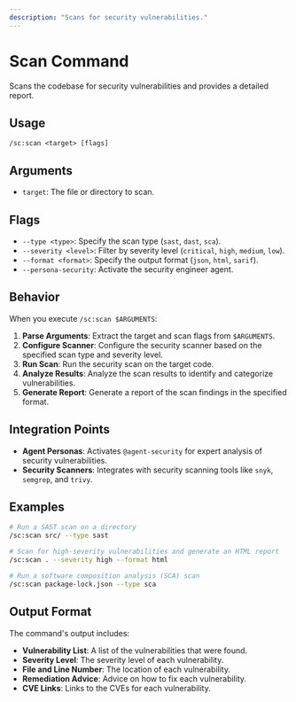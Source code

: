 ```yaml
---
description: "Scans for security vulnerabilities."
---
```


# Scan Command

Scans the codebase for security vulnerabilities and provides a detailed report.

## Usage

```
/sc:scan <target> [flags]
```

## Arguments

- `target`: The file or directory to scan.

## Flags

- `--type <type>`: Specify the scan type (`sast`, `dast`, `sca`).
- `--severity <level>`: Filter by severity level (`critical`, `high`, `medium`, `low`).
- `--format <format>`: Specify the output format (`json`, `html`, `sarif`).
- `--persona-security`: Activate the security engineer agent.

## Behavior

When you execute `/sc:scan $ARGUMENTS`:

1.  **Parse Arguments**: Extract the target and scan flags from `$ARGUMENTS`.
2.  **Configure Scanner**: Configure the security scanner based on the specified scan type and severity level.
3.  **Run Scan**: Run the security scan on the target code.
4.  **Analyze Results**: Analyze the scan results to identify and categorize vulnerabilities.
5.  **Generate Report**: Generate a report of the scan findings in the specified format.

## Integration Points

-   **Agent Personas**: Activates `@agent-security` for expert analysis of security vulnerabilities.
-   **Security Scanners**: Integrates with security scanning tools like `snyk`, `semgrep`, and `trivy`.

## Examples

```bash
# Run a SAST scan on a directory
/sc:scan src/ --type sast

# Scan for high-severity vulnerabilities and generate an HTML report
/sc:scan . --severity high --format html

# Run a software composition analysis (SCA) scan
/sc:scan package-lock.json --type sca
```

## Output Format

The command's output includes:
-   **Vulnerability List**: A list of the vulnerabilities that were found.
-   **Severity Level**: The severity level of each vulnerability.
-   **File and Line Number**: The location of each vulnerability.
-   **Remediation Advice**: Advice on how to fix each vulnerability.
-   **CVE Links**: Links to the CVEs for each vulnerability.
